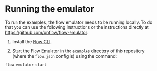 # Running the emulator

To run the examples, the [flow emulator](https://github.com/onflow/flow-emulator) needs to be running locally. 
To do that you can use the following instructions or the instructions directly at https://github.com/onflow/flow-emulator.

1. Install the [Flow CLI](https://docs.onflow.org/flow-cli).

2. Start the Flow Emulator in the `examples` directory of this repository (where the `flow.json` config is) using the command:

```sh
flow emulator start
```